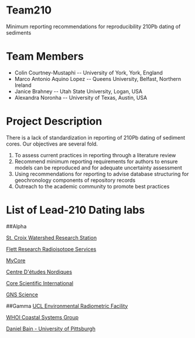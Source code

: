 # Team210

Minimum reporting recommendations for reproducibility 210Pb dating of sediments

# Team Members
  * Colin Courtney-Mustaphi -- University of York, York, England
  * Marco Antonio Aquino Lopez -- Queens University, Belfast, Northern Ireland
  * Janice Brahney -- Utah State University, Logan, USA
  * Alexandra Noronha -- University of Texas, Austin, USA
  
# Project Description

  There is a lack of standardization in reporting of 210Pb dating of sediment cores. Our objectives are several fold.
  1. To assess  current practices in reporting through a literature review 
  2. Recommend minimum reporting requirements for authors to ensure models can be reproduced and for adequate uncertainty assessment
  3. Using recommendations for reporting to advise database structuring for geochronology components of repository records
  4. Outreach to the academic community to promote best practices
  
# List of Lead-210 Dating labs
##Alpha

[St. Croix Watershed Research Station](https://www.smm.org/scwrs/facilities/laboratories)

[Flett Research Radioisotope Services](http://www.flettresearch.ca/Home.html)

[MyCore](http://mycore.ca/)

[Centre D'études Nordiques](http://www.cen.ulaval.ca/en/page.aspx?lien=labradio)

[Core Scientific International](http://www.corescientificinternationals.com/services.html)

[GNS Science](http://www.gns.cri.nz/Home/Services/Laboratories-Facilities/Cosmogenic-Isotope-and-Radiochemistry-Laboratory/Sample-Processing/Sediment-dating-with-210Pb)

##Gamma
[UCL Environmental Radiometric Facility](http://www.geog.ucl.ac.uk/about-the-department/support-services/ucl-environmental-radiometric-facility)

[WHOI Coastal Systems Group](http://web.whoi.edu/coastal-group/about/how-we-work/lab-methods/gamma-analysis-and-isotope-dating/)

[Daniel Bain - University of Pittsburgh](http://www.pitt.edu/~dbain/facilities.html)
